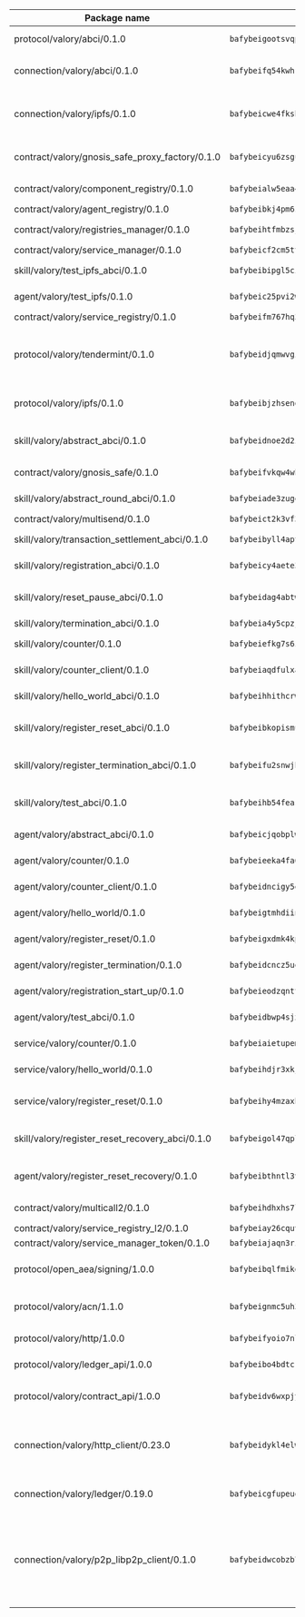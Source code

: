 | Package name                                                  | Package hash                                                  | Description                                                                                                                |
| ------------------------------------------------------------- | ------------------------------------------------------------- | -------------------------------------------------------------------------------------------------------------------------- |
| protocol/valory/abci/0.1.0                                    | `bafybeigootsvqpk6th5xpdtzanxum3earifrrezfyhylfrit7yvqdrtgpe` | A protocol for ABCI requests and responses.                                                                                |
| connection/valory/abci/0.1.0                                  | `bafybeifq54kwhrbrzalzn2jt6qm5ntzck7z23hgm2jmewfgxs4jsnhu5vu` | connection to wrap communication with an ABCI server.                                                                      |
| connection/valory/ipfs/0.1.0                                  | `bafybeicwe4fksbhaqs4qycfdqbzgqtikfn3u4g5y5fucxfmriezwwf7hse` | A connection responsible for uploading and downloading files from IPFS.                                                    |
| contract/valory/gnosis_safe_proxy_factory/0.1.0               | `bafybeicyu6zsgu73sfr6mzg5fse2ypcrvsgqacy3fvkx3ynw7i5eykha3a` | Gnosis Safe proxy factory (GnosisSafeProxyFactory) contract                                                                |
| contract/valory/component_registry/0.1.0                      | `bafybeialw5eaa4v54s7i3sjsuy6d5k624quhxhziqntwq5hnz4g646sb7m` | Component registry contract                                                                                                |
| contract/valory/agent_registry/0.1.0                          | `bafybeibkj4pm6ziqh2fl3xfsjiou4ibnxlipmvmqhgvc7xwpnaddbtxzli` | Agent registry contract                                                                                                    |
| contract/valory/registries_manager/0.1.0                      | `bafybeihtfmbzsjwsz7kmujzc4bofyoxckekbdi643f762tj3fe4witgjqu` | Registries Manager contract                                                                                                |
| contract/valory/service_manager/0.1.0                         | `bafybeicf2cm5ttwygom6iqxmmrb3ws3xhwflfvgkhqhmmp64amqpmepvba` | Service Manager contract                                                                                                   |
| skill/valory/test_ipfs_abci/0.1.0                             | `bafybeibipgl5ciw6r666urwjaxlmraxvqpi44omuc4hap2i5vm74tw2jry` | IPFS e2e testing application.                                                                                              |
| agent/valory/test_ipfs/0.1.0                                  | `bafybeic25pvi2w4gojntwrgzdx2kkudr5tcewoloj3ddclgiwqtizfdgau` | Agent for testing the ABCI connection.                                                                                     |
| contract/valory/service_registry/0.1.0                        | `bafybeifm767hq3ih2cqswmp3x2siz4lwns3jvb53cd45p6ruhwwes25oeq` | Service Registry contract                                                                                                  |
| protocol/valory/tendermint/0.1.0                              | `bafybeidjqmwvgi4rqgp65tbkhmi45fwn2odr5ecezw6q47hwitsgyw4jpa` | A protocol for communication between two AEAs to share tendermint configuration details.                                   |
| protocol/valory/ipfs/0.1.0                                    | `bafybeibjzhsengtxfofqpxy6syamplevp35obemwfp4c5lhag3v2bvgysa` | A protocol specification for IPFS requests and responses.                                                                  |
| skill/valory/abstract_abci/0.1.0                              | `bafybeidnoe2d2ibt75smtc4m4ukklj62qqnefhclbvekhj54mz4ti5lgda` | The abci skill provides a template of an ABCI application.                                                                 |
| contract/valory/gnosis_safe/0.1.0                             | `bafybeifvkqw4whvdqm2pibwqfsd4ae2q4x2zv7e2gcg4iya45xw2qf7mb4` | Gnosis Safe (GnosisSafeL2) contract                                                                                        |
| skill/valory/abstract_round_abci/0.1.0                        | `bafybeiade3zugerzw6kyjhunhk3uma4un2t6jftfs4ortelyirknegzpda` | abstract round-based ABCI application                                                                                      |
| contract/valory/multisend/0.1.0                               | `bafybeict2k3vf3c4fvzosaq5kku2ivtzsskbomrujmmoicut7eg52onnje` | MultiSend contract                                                                                                         |
| skill/valory/transaction_settlement_abci/0.1.0                | `bafybeibyll4aptjvy36qm4pokobvvzj7iei2vutv7rzld3ygsrtxmqizay` | ABCI application for transaction settlement.                                                                               |
| skill/valory/registration_abci/0.1.0                          | `bafybeicy4aete3xfrtmlioyytooljcj4y2mqjc3inurlmlsh6ueviodogi` | ABCI application for common apps.                                                                                          |
| skill/valory/reset_pause_abci/0.1.0                           | `bafybeidag4abtwxgu6t6prsuipa34w2d4h3nqrvw7gx5uyrwxrpzt4qnvi` | ABCI application for resetting and pausing app executions.                                                                 |
| skill/valory/termination_abci/0.1.0                           | `bafybeia4y5cpzjkzxwkstwnutmp37g5nmmc6r4gt7xe7wnziu4egbqa3cq` | Termination skill.                                                                                                         |
| skill/valory/counter/0.1.0                                    | `bafybeiefkg7s6ipp32wkxpmonhn67vnawe7urtmw5oxyytoen6odvibdqa` | The ABCI Counter application example.                                                                                      |
| skill/valory/counter_client/0.1.0                             | `bafybeiaqdfulxamdshw7fykfkqvkpvjb5bnmhv7ffrjiwdi4ktiulklx6q` | A client for the ABCI counter application.                                                                                 |
| skill/valory/hello_world_abci/0.1.0                           | `bafybeihhithcrw2bn676vkfl456chc4dugv3g4boaacmgltd2ixueofvoy` | Hello World ABCI application.                                                                                              |
| skill/valory/register_reset_abci/0.1.0                        | `bafybeibkopismuru6bwlvv4wajocorb2j3pfbspsqrk7tsljibh4n24g5m` | ABCI application for dummy skill that registers and resets                                                                 |
| skill/valory/register_termination_abci/0.1.0                  | `bafybeifu2snwjhi7ahl3m4r7x72lxm6gcwq4lgecehq42abxaaucbec33y` | ABCI application for dummy skill that registers and resets                                                                 |
| skill/valory/test_abci/0.1.0                                  | `bafybeihb54feasqtwdotibuhxn3y7hfngqqmj2rd6lpenpbs5lpdh4ykfa` | ABCI application for testing the ABCI connection.                                                                          |
| agent/valory/abstract_abci/0.1.0                              | `bafybeicjqobplwool5vk76i4hcdmxkg6hsuwv3y3eygxt763tgtcbw5344` | The abstract ABCI AEA - for testing purposes only.                                                                         |
| agent/valory/counter/0.1.0                                    | `bafybeieeka4fa6txikv43ex2dir6omtcsycfll4cteo4xi4m7te4scm6da` | The ABCI Counter example as an AEA                                                                                         |
| agent/valory/counter_client/0.1.0                             | `bafybeidncigy5ecjznfbbgtc2tsx7qxf6i7f4hq5mdd2jbf7zsftefpbdy` | The ABCI Counter example as an AEA                                                                                         |
| agent/valory/hello_world/0.1.0                                | `bafybeigtmhdiinxeb7dkh5hqhhmibrijb2ub2bdf6mubberc3v66ivyny4` | Hello World ABCI example.                                                                                                  |
| agent/valory/register_reset/0.1.0                             | `bafybeigxdmk4kphrpnj3pjql3pmgfzqiv7v4am65yp5mtas7xreukvis6m` | Register reset to replicate Tendermint issue.                                                                              |
| agent/valory/register_termination/0.1.0                       | `bafybeidcncz5ueoesrdyh5u4cfcierlyw362uxiusu6b3ufpvsg7pcu6ye` | Register terminate to test the termination feature.                                                                        |
| agent/valory/registration_start_up/0.1.0                      | `bafybeieodzqntta4brdrz75blpisajvb6hoeinqyig5lfgcesxhi7d6wpm` | Registration start-up ABCI example.                                                                                        |
| agent/valory/test_abci/0.1.0                                  | `bafybeidbwp4sjx3jo7xdhm32yiuqjln7l2c7tgrjypilkxfbd5gpsuhale` | Agent for testing the ABCI connection.                                                                                     |
| service/valory/counter/0.1.0                                  | `bafybeiaietupemzmkevhvlsjxl7kcofe6ry35kiwukae73hxuml767ksc4` | A set of agents incrementing a counter                                                                                     |
| service/valory/hello_world/0.1.0                              | `bafybeihdjr3xkjddvz4owluiopiwh5ayiispg67mxtzqt5wmhkwk2gbwny` | A simple demonstration of a simple ABCI application                                                                        |
| service/valory/register_reset/0.1.0                           | `bafybeihy4mzaxbdgcjgr6hqj6yl74wwnw6ruew3lsak4vsdebrzj4mawva` | Test and debug tendermint reset mechanism.                                                                                 |
| skill/valory/register_reset_recovery_abci/0.1.0               | `bafybeigol47qpldjs6xxdx62stkpa7fxkswxgaxuzkbme4fvlc7nacgiqy` | ABCI application for dummy skill that registers and resets                                                                 |
| agent/valory/register_reset_recovery/0.1.0                    | `bafybeibthntl3vmz4ogf5cnc5knco3q4g7cnnh47dxmwsberh5hjxwl5lq` | Agent to showcase hard reset as a recovery mechanism.                                                                      |
| contract/valory/multicall2/0.1.0                              | `bafybeihdhxhs7lf5uy4fi7g3s3q2ge34q575pydbh7ccbcd4ebggsakpgy` | The MakerDAO multicall2 contract.                                                                                          |
| contract/valory/service_registry_l2/0.1.0                     | `bafybeiay26cquviryhyvrpgl2mee5nhonieambn6guuzbmtnqv7gjsexba` | Service Registry contract                                                                                                  |
| contract/valory/service_manager_token/0.1.0                   | `bafybeiajaqn3ri7afjizddpdvtulwwzmihxpxmixrebq6kqjbkg3uofsla` | Service Manager contract                                                                                                   |
| protocol/open_aea/signing/1.0.0                               | `bafybeibqlfmikg5hk4phzak6gqzhpkt6akckx7xppbp53mvwt6r73h7tk4` | A protocol for communication between skills and decision maker.                                                            |
| protocol/valory/acn/1.1.0                                     | `bafybeignmc5uh3vgpuckljcj2tgg7hdqyytkm6m5b6v6mxtazdcvubibva` | The protocol used for envelope delivery on the ACN.                                                                        |
| protocol/valory/http/1.0.0                                    | `bafybeifyoio7nlh5zzyn5yz7krkou56l22to3cwg7gw5v5o3vxwklibhty` | A protocol for HTTP requests and responses.                                                                                |
| protocol/valory/ledger_api/1.0.0                              | `bafybeibo4bdtcrxi2suyzldwoetjar6pqfzm6vt5xal22ravkkcvdmtksi` | A protocol for ledger APIs requests and responses.                                                                         |
| protocol/valory/contract_api/1.0.0                            | `bafybeidv6wxpjyb2sdyibnmmum45et4zcla6tl63bnol6ztyoqvpl4spmy` | A protocol for contract APIs requests and responses.                                                                       |
| connection/valory/http_client/0.23.0                          | `bafybeidykl4elwbcjkqn32wt5h4h7tlpeqovrcq3c5bcplt6nhpznhgczi` | The HTTP_client connection that wraps a web-based client connecting to a RESTful API specification.                        |
| connection/valory/ledger/0.19.0                               | `bafybeicgfupeudtmvehbwziqfxiz6ztsxr5rxzvalzvsdsspzz73o5fzfi` | A connection to interact with any ledger API and contract API.                                                             |
| connection/valory/p2p_libp2p_client/0.1.0                     | `bafybeidwcobzb7ut3efegoedad7jfckvt2n6prcmd4g7xnkm6hp6aafrva` | The libp2p client connection implements a tcp connection to a running libp2p node as a traffic delegate to send/receive envelopes to/from agents in the DHT. |
